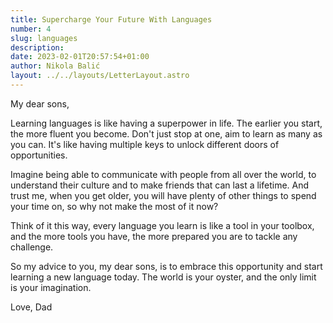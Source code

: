 ```yaml
---
title: Supercharge Your Future With Languages
number: 4
slug: languages
description:
date: 2023-02-01T20:57:54+01:00
author: Nikola Balić
layout: ../../layouts/LetterLayout.astro
---
```


My dear sons,

Learning languages is like having a superpower in life. The earlier you start, the more fluent you become. Don't just stop at one, aim to learn as many as you can. It's like having multiple keys to unlock different doors of opportunities.

Imagine being able to communicate with people from all over the world, to understand their culture and to make friends that can last a lifetime. And trust me, when you get older, you will have plenty of other things to spend your time on, so why not make the most of it now?

Think of it this way, every language you learn is like a tool in your toolbox, and the more tools you have, the more prepared you are to tackle any challenge.

So my advice to you, my dear sons, is to embrace this opportunity and start learning a new language today. The world is your oyster, and the only limit is your imagination.

Love,
Dad
